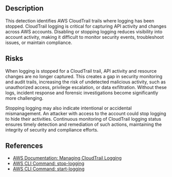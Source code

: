 ## Description

This detection identifies AWS CloudTrail trails where logging has been stopped. CloudTrail logging is critical for capturing API activity and changes across AWS accounts. Disabling or stopping logging reduces visibility into account activity, making it difficult to monitor security events, troubleshoot issues, or maintain compliance.

## Risks

When logging is stopped for a CloudTrail trail, API activity and resource changes are no longer captured. This creates a gap in security monitoring and audit trails, increasing the risk of undetected malicious activity, such as unauthorized access, privilege escalation, or data exfiltration. Without these logs, incident response and forensic investigations become significantly more challenging.

Stopping logging may also indicate intentional or accidental mismanagement. An attacker with access to the account could stop logging to hide their activities. Continuous monitoring of CloudTrail logging status ensures timely detection and remediation of such actions, maintaining the integrity of security and compliance efforts.

## References

- [AWS Documentation: Managing CloudTrail Logging](https://docs.aws.amazon.com/awscloudtrail/latest/userguide/cloudtrail-log-enable.html)
- [AWS CLI Command: stop-logging](https://docs.aws.amazon.com/cli/latest/reference/cloudtrail/stop-logging.html)
- [AWS CLI Command: start-logging](https://docs.aws.amazon.com/cli/latest/reference/cloudtrail/start-logging.html)
